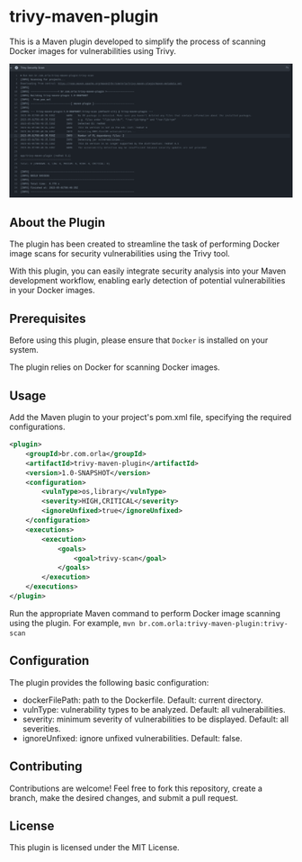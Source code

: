 # trivy-maven-plugin

This is a Maven plugin developed to simplify the process of scanning Docker images for vulnerabilities using Trivy.

![maven-trivy-plugin](docs/trivy-maven-scan.png)


## About the Plugin
The plugin has been created to streamline the task of performing Docker image scans for security vulnerabilities using the Trivy tool.

With this plugin, you can easily integrate security analysis into your Maven development workflow, enabling early detection of potential vulnerabilities in your Docker images.

## Prerequisites

Before using this plugin, please ensure that `Docker` is installed on your system.

The plugin relies on Docker for scanning Docker images.

## Usage
Add the Maven plugin to your project's pom.xml file, specifying the required configurations.

```xml
<plugin>
    <groupId>br.com.orla</groupId>
    <artifactId>trivy-maven-plugin</artifactId>
    <version>1.0-SNAPSHOT</version>
    <configuration>
        <vulnType>os,library</vulnType>
        <severity>HIGH,CRITICAL</severity>
        <ignoreUnfixed>true</ignoreUnfixed>
    </configuration>
    <executions>
        <execution>
            <goals>
                <goal>trivy-scan</goal>
            </goals>
        </execution>
    </executions>
</plugin>
```
Run the appropriate Maven command to perform Docker image scanning using the plugin. For example, `mvn br.com.orla:trivy-maven-plugin:trivy-scan`

## Configuration
The plugin provides the following basic configuration:

* dockerFilePath: path to the Dockerfile. Default: current directory.
* vulnType: vulnerability types to be analyzed. Default: all vulnerabilities.
* severity: minimum severity of vulnerabilities to be displayed. Default: all severities.
* ignoreUnfixed: ignore unfixed vulnerabilities. Default: false.

## Contributing
Contributions are welcome! Feel free to fork this repository, create a branch, make the desired changes, and submit a pull request.

## License
This plugin is licensed under the MIT License.